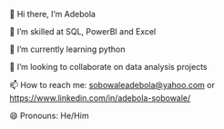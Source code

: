 👋 Hi there, I’m Adebola

👀 I’m skilled at SQL, PowerBI and Excel

🌱 I’m currently learning python

👯 I’m looking to collaborate on data analysis projects

📫 How to reach me: sobowaleadebola@yahoo.com or https://www.linkedin.com/in/adebola-sobowale/

😄 Pronouns: He/Him

<!--
**Sobowaleadebola/sobowaleadebola** is a ✨ _special_ ✨ repository because its `README.md` (this file) appears on your GitHub profile.

